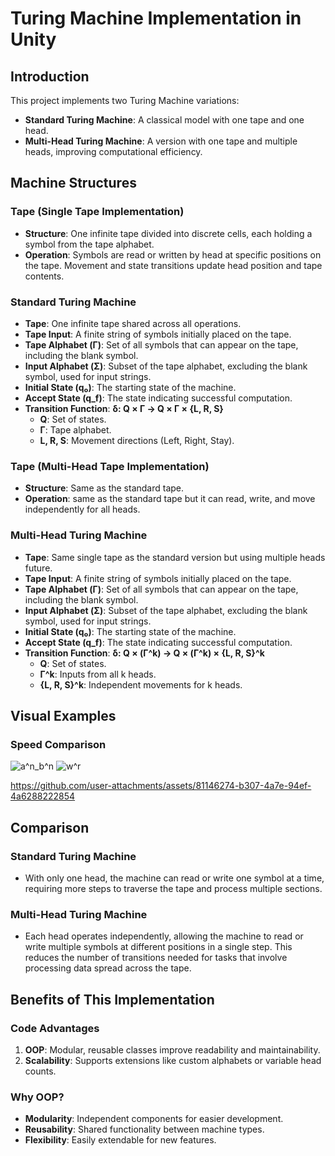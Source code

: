 # Turing Machine Implementation in Unity

## Introduction

This project implements two Turing Machine variations:

- **Standard Turing Machine**: A classical model with one tape and one head.
- **Multi-Head Turing Machine**: A version with one tape and multiple heads, improving computational efficiency.

## Machine Structures

### Tape (Single Tape Implementation)
- **Structure**: One infinite tape divided into discrete cells, each holding a symbol from the tape alphabet.
- **Operation**: Symbols are read or written by head at specific positions on the tape. Movement and state transitions update head position and tape contents.

### Standard Turing Machine
- **Tape**: One infinite tape shared across all operations.
- **Tape Input**: A finite string of symbols initially placed on the tape.
- **Tape Alphabet (Γ)**: Set of all symbols that can appear on the tape, including the blank symbol.
- **Input Alphabet (Σ)**: Subset of the tape alphabet, excluding the blank symbol, used for input strings.
- **Initial State (q₀)**: The starting state of the machine.
- **Accept State (q_f)**: The state indicating successful computation.
- **Transition Function**: 
  **δ: Q × Γ → Q × Γ × {L, R, S}**
  - **Q**: Set of states.
  - **Γ**: Tape alphabet.
  - **L, R, S**: Movement directions (Left, Right, Stay).

### Tape (Multi-Head Tape Implementation)
- **Structure**: Same as the standard tape.
- **Operation**: same as the standard tape but it can read, write, and move independently for all heads.

### Multi-Head Turing Machine
- **Tape**: Same single tape as the standard version but using multiple heads future.
- **Tape Input**: A finite string of symbols initially placed on the tape.
- **Tape Alphabet (Γ)**: Set of all symbols that can appear on the tape, including the blank symbol.
- **Input Alphabet (Σ)**: Subset of the tape alphabet, excluding the blank symbol, used for input strings.
- **Initial State (q₀)**: The starting state of the machine.
- **Accept State (q_f)**: The state indicating successful computation.
- **Transition Function**:
  **δ: Q × (Γ^k) → Q × (Γ^k) × {L, R, S}^k**
  - **Q**: Set of states.
  - **Γ^k**: Inputs from all k heads.
  - **{L, R, S}^k**: Independent movements for k heads.

## Visual Examples
### Speed Comparison
![a^n_b^n](https://github.com/user-attachments/assets/c3bec301-0fb0-4f3c-b77e-00fafa32f447)
![w^r](https://github.com/user-attachments/assets/0a705434-c135-42fc-b378-dabe6d8c6246)

https://github.com/user-attachments/assets/81146274-b307-4a7e-94ef-4a6288222854


## Comparison

### Standard Turing Machine
  - With only one head, the machine can read or write one symbol at a time, requiring more steps to traverse the tape and process multiple sections.

### Multi-Head Turing Machine
  - Each head operates independently, allowing the machine to read or write multiple symbols at different positions in a single step. This reduces the number of transitions needed for tasks that involve processing data spread across the tape.

## Benefits of This Implementation

### Code Advantages
1. **OOP**: Modular, reusable classes improve readability and maintainability.
2. **Scalability**: Supports extensions like custom alphabets or variable head counts.

### Why OOP?
- **Modularity**: Independent components for easier development.
- **Reusability**: Shared functionality between machine types.
- **Flexibility**: Easily extendable for new features.

